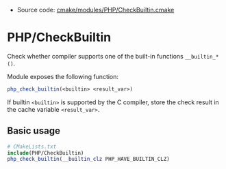 <!-- This is auto-generated file. -->
* Source code: [cmake/modules/PHP/CheckBuiltin.cmake](https://github.com/petk/php-build-system/blob/master/cmake/cmake/modules/PHP/CheckBuiltin.cmake)

# PHP/CheckBuiltin

Check whether compiler supports one of the built-in functions `__builtin_*()`.

Module exposes the following function:

```cmake
php_check_builtin(<builtin> <result_var>)
```

If builtin `<builtin>` is supported by the C compiler, store the check result in
the cache variable `<result_var>`.

## Basic usage

```cmake
# CMakeLists.txt
include(PHP/CheckBuiltin)
php_check_builtin(__builtin_clz PHP_HAVE_BUILTIN_CLZ)
```
